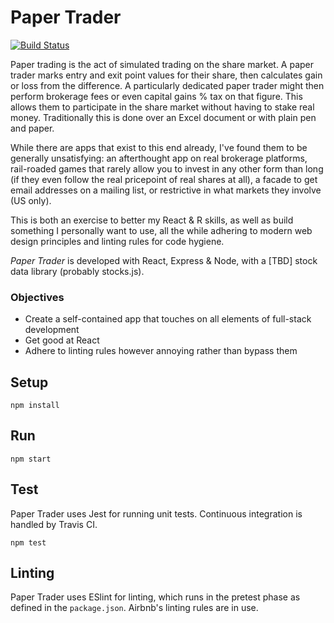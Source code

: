 # Paper Trader
[![Build Status](https://travis-ci.org/volsci/paper-trader-react.svg?branch=master)](https://travis-ci.org/volsci/paper-trader-react)

Paper trading is the act of simulated trading on the share market. A paper trader marks entry and exit point values for their share, then calculates gain or loss from the difference. A particularly dedicated paper trader might then perform brokerage fees or even capital gains % tax on that figure. This allows them to participate in the share market without having to stake real money. Traditionally this is done over an Excel document or with plain pen and paper. 

While there are apps that exist to this end already, I've found them to be generally unsatisfying: an afterthought app on real brokerage platforms, rail-roaded games that rarely allow you to invest in any other form than long (if they even follow the real pricepoint of real shares at all), a facade to get email addresses on a mailing list, or restrictive in what markets they involve (US only). 

This is both an exercise to better my React & R skills, as well as build something I personally want to use, all the while adhering to modern web design principles and linting rules for code hygiene.

*Paper Trader* is developed with React, Express & Node, with a [TBD] stock data library (probably stocks.js). 

### Objectives
* Create a self-contained app that touches on all elements of full-stack development
* Get good at React
* Adhere to linting rules however annoying rather than bypass them

Setup
---

```
npm install
```

Run
---

```
npm start
```

Test
---
Paper Trader uses Jest for running unit tests. Continuous integration is handled by Travis CI.

```
npm test
```

Linting
---
Paper Trader uses ESlint for linting, which runs in the pretest phase as defined in the `package.json`. Airbnb's linting rules are in use.
